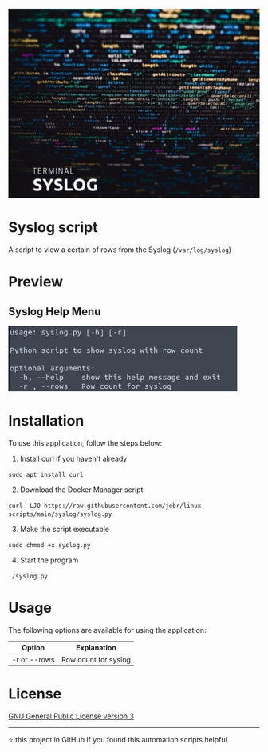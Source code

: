 <p align="center">
	<img alt="Logo" src="https://raw.githubusercontent.com/jebr/linux-scripts/main/demo/images/syslog-512x384.jpg">
</p>

# Syslog script

A script to view a certain of rows from the Syslog (`/var/log/syslog`)

# Preview

## Syslog Help Menu
<img src="https://raw.githubusercontent.com/jebr/linux-scripts/main/demo/images/syslog.png">


# Installation

To use this application, follow the steps below:
1. Install curl if you haven't already

`sudo apt install curl`

2. Download the Docker Manager script

`curl -LJO https://raw.githubusercontent.com/jebr/linux-scripts/main/syslog/syslog.py`

3. Make the script executable

`sudo chmod +x syslog.py`

4. Start the program

`./syslog.py`


# Usage

The following options are available for using the application:

| Option         | Explanation                         |
|----------------|-------------------------------------|
| -r or --rows   | Row count for syslog                |

# License

[GNU General Public License version 3](https://raw.githubusercontent.com/jebr/linux-scripts/v1.0/LICENSE)

<hr>

:star: this project in GitHub if you found this automation scripts helpful.
